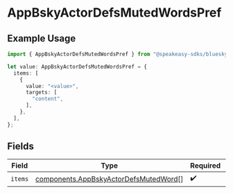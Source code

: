 # AppBskyActorDefsMutedWordsPref

## Example Usage

```typescript
import { AppBskyActorDefsMutedWordsPref } from "@speakeasy-sdks/bluesky/models/components";

let value: AppBskyActorDefsMutedWordsPref = {
  items: [
    {
      value: "<value>",
      targets: [
        "content",
      ],
    },
  ],
};
```

## Fields

| Field                                                                                          | Type                                                                                           | Required                                                                                       | Description                                                                                    |
| ---------------------------------------------------------------------------------------------- | ---------------------------------------------------------------------------------------------- | ---------------------------------------------------------------------------------------------- | ---------------------------------------------------------------------------------------------- |
| `items`                                                                                        | [components.AppBskyActorDefsMutedWord](../../models/components/appbskyactordefsmutedword.md)[] | :heavy_check_mark:                                                                             | N/A                                                                                            |